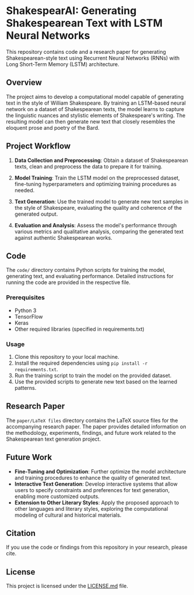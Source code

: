 # ShakespearAI: Generating Shakespearean Text with LSTM Neural Networks

This repository contains code and a research paper for generating Shakespearean-style text using Recurrent Neural Networks (RNNs) with Long Short-Term Memory (LSTM) architecture.

## Overview

The project aims to develop a computational model capable of generating text in the style of William Shakespeare. By training an LSTM-based neural network on a dataset of Shakespearean texts, the model learns to capture the linguistic nuances and stylistic elements of Shakespeare's writing. The resulting model can then generate new text that closely resembles the eloquent prose and poetry of the Bard.

## Project Workflow

1. **Data Collection and Preprocessing**: Obtain a dataset of Shakespearean texts, clean and preprocess the data to prepare it for training.
   
2. **Model Training**: Train the LSTM model on the preprocessed dataset, fine-tuning hyperparameters and optimizing training procedures as needed.

3. **Text Generation**: Use the trained model to generate new text samples in the style of Shakespeare, evaluating the quality and coherence of the generated output.

4. **Evaluation and Analysis**: Assess the model's performance through various metrics and qualitative analysis, comparing the generated text against authentic Shakespearean works.

## Code

The `code/` directory contains Python scripts for training the model, generating text, and evaluating performance. Detailed instructions for running the code are provided in the respective file.

### Prerequisites

- Python 3
- TensorFlow
- Keras
- Other required libraries (specified in requirements.txt)

### Usage

1. Clone this repository to your local machine.
2. Install the required dependencies using `pip install -r requirements.txt`.
3. Run the training script to train the model on the provided dataset.
4. Use the provided scripts to generate new text based on the learned patterns.

## Research Paper

The `paper/LaTeX files` directory contains the LaTeX source files for the accompanying research paper. The paper provides detailed information on the methodology, experiments, findings, and future work related to the Shakespearean text generation project.

## Future Work

- **Fine-Tuning and Optimization**: Further optimize the model architecture and training procedures to enhance the quality of generated text.
- **Interactive Text Generation**: Develop interactive systems that allow users to specify constraints and preferences for text generation, enabling more customized outputs.
- **Extension to Other Literary Styles**: Apply the proposed approach to other languages and literary styles, exploring the computational modeling of cultural and historical materials.

## Citation

If you use the code or findings from this repository in your research, please cite.

## License

This project is licensed under the [LICENSE.md](LICENSE.md) file.
